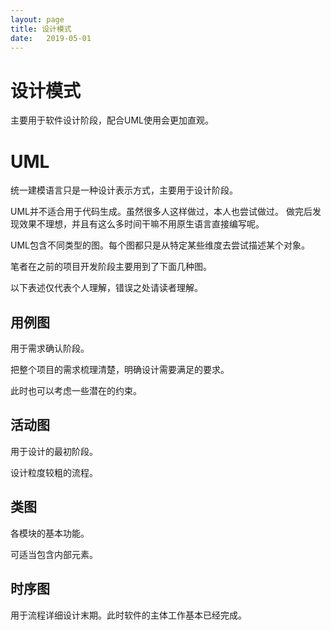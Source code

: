 ```yaml
---
layout: page
title: 设计模式
date:   2019-05-01
---
```


# 设计模式

主要用于软件设计阶段，配合UML使用会更加直观。

# UML

统一建模语言只是一种设计表示方式，主要用于设计阶段。

UML并不适合用于代码生成。虽然很多人这样做过，本人也尝试做过。
做完后发现效果不理想，并且有这么多时间干嘛不用原生语言直接编写呢。

UML包含不同类型的图。每个图都只是从特定某些维度去尝试描述某个对象。

笔者在之前的项目开发阶段主要用到了下面几种图。

以下表述仅代表个人理解，错误之处请读者理解。

## 用例图

用于需求确认阶段。

把整个项目的需求梳理清楚，明确设计需要满足的要求。

此时也可以考虑一些潜在的约束。

## 活动图

用于设计的最初阶段。

设计粒度较粗的流程。

## 类图

各模块的基本功能。

可适当包含内部元素。

## 时序图

用于流程详细设计末期。此时软件的主体工作基本已经完成。
